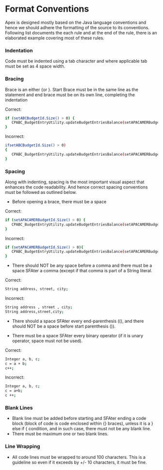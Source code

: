 # Format Conventions

Apex is designed mostly based on the Java language conventions and hence we should adhere the formatting of the source to its conventions. Following list documents the each rule and at the end of the rule, there is an elaborated example covering most of these rules.

###  Indentation
Code must be indented using a tab character and where applicable tab must be set as 4 space width.

### Bracing
Brace is an either {or }.
Start Brace must be in the same line as the statement and end brace must be on its own line, completing the indentation

Correct:
```sh
if (setABCBudgetId.Size() > 0) {
   CPABC_BudgetEntryUtility.updateBudgetEntriesBalance(setAPACAMERBudgetId);
}
```
Incorrect:
```sh
ifsetABCBudgetId.Size() > 0)
{
   CPABC_BudgetEntryUtility.updateBudgetEntriesBalance(setAPACAMERBudgetId);
}
```
###	Spacing
Along with indenting, spacing is the most important visual aspect that enhances the code readability. And hence correct spacing conventions must be followed as outlined below.
- Before opening a brace, there must be a space

Correct:
```sh
if (setAPACAMERBudgetId.Size() > 0) {
   CPABC_BudgetEntryUtility.updateBudgetEntriesBalance(setAPACAMERBudgetId);
}
```
Incorrect:
```sh
if (setAPACAMERBudgetId.Size() > 0){
   CPABC_BudgetEntryUtility.updateBudgetEntriesBalance(setAPACAMERBudgetId);
}
```
- There should NOT be any space before a comma and there must be a space SFAter a comma (except if that comma is part of a String literal.

Correct:
```sh
String address, street, city;
```

Incorrect:
```sh
String address , street , city;
String address,street,city;
```

- There should a space SFAter every end-parenthesis ((), and there should NOT be a space before start parenthesis ()).

- There must be a space SFAter every binary operator (if it is unary operator, space must not be used).

Correct:
```sh
Integer a, b, c;
c = a + b;
c++;
```
Incorrect:
```sh
Integer a, b, c;
c = a+b;
c ++;
```

### Blank Lines
- Blank line must be added before starting and SFAter ending a code block (block of code is code enclosed within {} braces), unless it is a } else if { condition, and in such case, there must not be any blank line.
- There must be maximum one or two blank lines.
###	Line Wrapping
- All code lines must be wrapped to around 100 characters. This is a guideline so even if it exceeds by +/- 10 characters, it must be fine.

